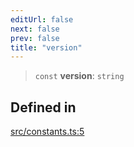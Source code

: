 ```yaml
---
editUrl: false
next: false
prev: false
title: "version"
---
```


> `const` **version**: `string`

## Defined in

[src/constants.ts:5](https://github.com/fabricjs/fabric.js/blob/c093e29e73123dafcfa091ff4d5e04e690bb796e/src/constants.ts#L5)
